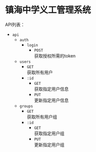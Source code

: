 # 镇海中学义工管理系统

API列表：
- `api`
  - `auth`
    - `login`
      - `POST`\
        获取授权所需的token
  - `users`
    - `GET`\
      获取所有用户
    - `:id`
      - `GET`\
        获取指定用户信息
      - `PUT`\
        更新指定用户信息
  - `groups`
    - `GET`\
      获取所有用户组
    - `:id`
      - `GET`\
        获取指定用户组
      - `PUT`\
        更新指定用户组